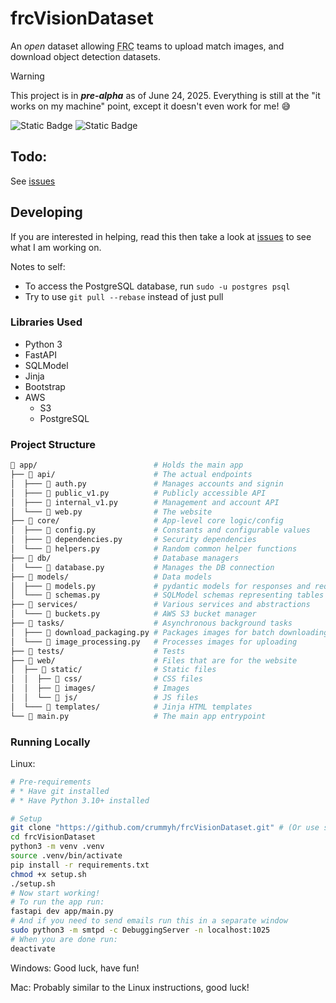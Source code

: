 # frcVisionDataset

An *open* dataset allowing <abbr title="FIRST Robotics Competition">FRC</abbr> teams to upload match images, and download object detection datasets.

> [!WARNING]
> This project is in ***pre-alpha*** as of June 24, 2025. Everything is still at the "it works on my machine" point, except it doesn't even work for me! :sweat_smile:

![Static Badge](https://img.shields.io/badge/Licence-MIT-blue?style=for-the-badge)
![Static Badge](https://img.shields.io/badge/FastAPI-%23009485?style=for-the-badge&logo=fastapi&logoColor=%23ffffff)

## Todo:

See [issues](https://github.com/crummyh/frcVisionDataset/issues)

## Developing

If you are interested in helping, read this then take a look at [issues](https://github.com/crummyh/frcVisionDataset/issues) to see what I am working on.

Notes to self:
* To access the PostgreSQL database, run `sudo -u postgres psql`
* Try to use `git pull --rebase` instead of just pull

### Libraries Used

* Python 3
* FastAPI
* SQLModel
* Jinja
* Bootstrap
* AWS
  * S3
  * PostgreSQL

### Project Structure

```bash
📁 app/                          # Holds the main app
├── 📁 api/                      # The actual endpoints
│  ├─── 🐍 auth.py               # Manages accounts and signin
│  ├─── 🐍 public_v1.py          # Publicly accessible API
│  ├─── 🐍 internal_v1.py        # Management and account API
│  └─── 🐍 web.py                # The website
├── 📁 core/                     # App-level core logic/config
│  ├─── 🐍 config.py             # Constants and configurable values
│  ├─── 🐍 dependencies.py       # Security dependencies
│  └─── 🐍 helpers.py            # Random common helper functions
├── 📁 db/                       # Database managers
│  └─── 🐍 database.py           # Manages the DB connection
├── 📁 models/                   # Data models
│  ├─── 🐍 models.py             # pydantic models for responses and requests
│  └─── 🐍 schemas.py            # SQLModel schemas representing tables
├── 📁 services/                 # Various services and abstractions
│  └─── 🐍 buckets.py            # AWS S3 bucket manager
├── 📁 tasks/                    # Asynchronous background tasks
│  ├─── 🐍 download_packaging.py # Packages images for batch downloading
│  └─── 🐍 image_processing.py   # Processes images for uploading
├── 📁 tests/                    # Tests
├── 📁 web/                      # Files that are for the website
│  ├── 📁 static/                # Static files
│  │  ├── 📁 css/                # CSS files
│  │  ├── 📁 images/             # Images
│  │  └── 📁 js/                 # JS files
│  └─── 📁 templates/            # Jinja HTML templates
└── 🐍 main.py                   # The main app entrypoint
```

### Running Locally
Linux:
```bash
# Pre-requirements
# * Have git installed
# * Have Python 3.10+ installed

# Setup
git clone "https://github.com/crummyh/frcVisionDataset.git" # (Or use ssh)
cd frcVisionDataset
python3 -m venv .venv
source .venv/bin/activate
pip install -r requirements.txt
chmod +x setup.sh
./setup.sh
# Now start working!
# To run the app run:
fastapi dev app/main.py
# And if you need to send emails run this in a separate window
sudo python3 -m smtpd -c DebuggingServer -n localhost:1025
# When you are done run:
deactivate
```

Windows:
Good luck, have fun!

Mac:
Probably similar to the Linux instructions, good luck!
